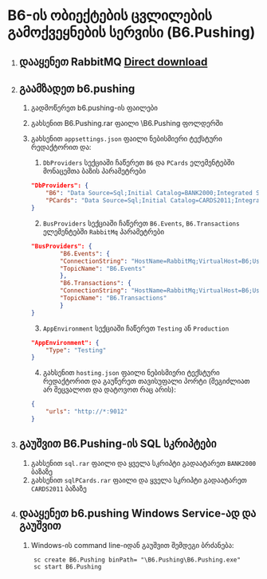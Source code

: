 # B6-ის ობიექტების ცვლილების გამოქვეყნების სერვისი (B6.Pushing)

1. ## დააყენეთ RabbitMQ [Direct download](https://www.rabbitmq.com/download.html)
1. ## გაამზადეთ b6.pushing
    1. გადმოწერეთ b6.pushing-ის ფაილები
    1. გახსენით B6.Pushing.rar ფაილი \B6.Pushing ფოლდერში
    1. გახსენით  ```appsettings.json``` ფაილი ნებისმიერი ტექსტური რედაქტორით და:

        1.   ```DbProviders``` სექციაში ჩაწერეთ ```B6``` და ```PCards``` ელემენტებში მონაცემთა ბაზის პარამეტრები
        ```json
        "DbProviders": {
            "B6": "Data Source=Sql;Initial Catalog=BANK2000;Integrated Security=true;Application Name=B6.Pushing",
            "PCards": "Data Source=Sql;Initial Catalog=CARDS2011;Integrated Security=true;Application Name=B6.Pushing"
        }
        ```
        
        2. ```BusProviders``` სექციაში ჩაწერეთ ```B6.Events```,  ```B6.Transactions``` ელემენტებში ```RabbitMq``` პარამეტრები
        ```json
        "BusProviders": {
                "B6.Events": {
                "ConnectionString": "HostName=RabbitMq;VirtualHost=B6;UserName=username;Password=password;ClientProvidedName=B6.Pushing.Events",
                "TopicName": "B6.Events"
                },
                "B6.Transactions": {
                "ConnectionString": "HostName=RabbitMq;VirtualHost=B6;UserName=username;Password=password;ClientProvidedName=B6.Pushing.Transactions",
                "TopicName": "B6.Transactions"
                }
        }
        ```
        
        3. ```AppEnvironment``` სექციაში ჩაწერეთ ```Testing``` ან ```Production```
        ```json
        "AppEnvironment": {
            "Type": "Testing"
        }
        ```

        4. გახსენით  ```hosting.json``` ფაილი ნებისმიერი ტექსტური რედაქტორით და გაუწერეთ თავისუფალი პორტი (შეგიძლიათ არ შეცვალოთ და დატოვოთ რაც არის):
        ```json
        {
            "urls": "http://*:9012"
        }
        ```
        
1. ## გაუშვით B6.Pushing-ის SQL სკრიპტები
    1. გახსენით ```sql.rar``` ფაილი და ყველა სკრიპტი გადაატარეთ ```BANK2000``` ბაზაზე
    1. გახსენით ```sqlPCards.rar``` ფაილი და ყველა სკრიპტი გადაატარეთ ```CARDS2011``` ბაზაზე

1. ## დააყენეთ b6.pushing Windows Service-ად და გაუშვით
    1. Windows-ის command line-იდან გაუშვით შემდეგი ბრძანება:
    ```
        sc create B6.Pushing binPath= "\B6.Pushing\B6.Pushing.exe"
        sc start B6.Pushing
    ```
